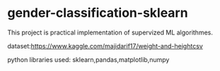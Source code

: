 # gender-classification-sklearn
This project is practical implementation of supervized ML algorithmes.

dataset:https://www.kaggle.com/majidarif17/weight-and-heightcsv

python libraries used: sklearn,pandas,matplotlib,numpy
